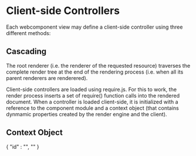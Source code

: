 # Client-side Controllers

Each webcomponent view may define a client-side controller using three different methods:



## Cascading

The root renderer (i.e. the renderer of the requested resource) traverses the complete render tree 
at the end of the rendering process (i.e. when all its parent renderers are renderered). 

Client-side controllers are loaded using require.js. For this to work, the render process inserts
a set of require() function calls into the rendered document. When a controller is loaded 
client-side, it is initialized with a reference to the component module and a context object (that 
contains dynmamic properties created by the render engine and the client). 

## Context Object

{
	"id" : "<element id in document>",
	""
}